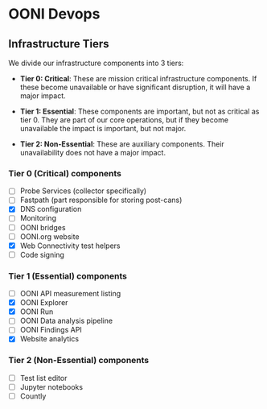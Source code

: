 # OONI Devops

## Infrastructure Tiers

We divide our infrastructure components into 3 tiers:

- **Tier 0: Critical**: These are mission critical infrastructure components. If these become unavailable or have significant disruption, it will have a major impact.

- **Tier 1: Essential**: These components are important, but not as critical as
  tier 0. They are part of our core operations, but if they become unavailable
  the impact is important, but not major.

- **Tier 2: Non-Essential**: These are auxiliary components. Their
  unavailability does not have a major impact.

### Tier 0 (Critical) components

- [ ] Probe Services (collector specifically)
- [ ] Fastpath (part responsible for storing post-cans)
- [x] DNS configuration
- [ ] Monitoring
- [ ] OONI bridges
- [ ] OONI.org website
- [x] Web Connectivity test helpers
- [ ] Code signing

### Tier 1 (Essential) components

- [ ] OONI API measurement listing
- [x] OONI Explorer
- [x] OONI Run
- [ ] OONI Data analysis pipeline
- [ ] OONI Findings API
- [x] Website analytics

### Tier 2 (Non-Essential) components

- [ ] Test list editor
- [ ] Jupyter notebooks
- [ ] Countly
